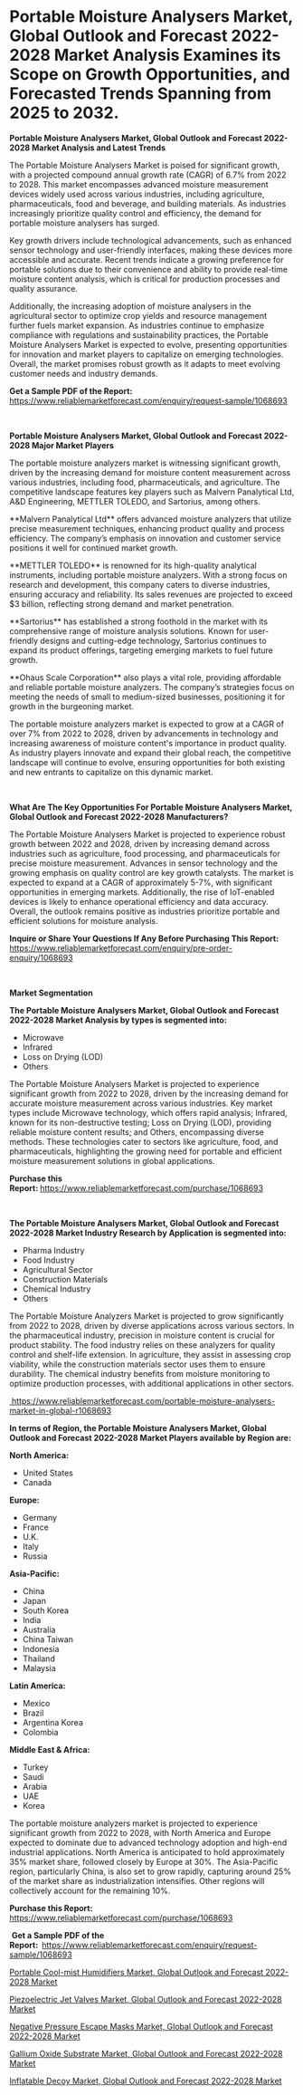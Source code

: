 <p><h1>Portable Moisture Analysers Market, Global Outlook and Forecast 2022-2028 Market Analysis Examines its Scope on Growth Opportunities, and Forecasted Trends Spanning from 2025 to 2032.</h1></p><p><strong>Portable Moisture Analysers Market, Global Outlook and Forecast 2022-2028 Market Analysis and Latest Trends</strong></p>
<p><p>The Portable Moisture Analysers Market is poised for significant growth, with a projected compound annual growth rate (CAGR) of 6.7% from 2022 to 2028. This market encompasses advanced moisture measurement devices widely used across various industries, including agriculture, pharmaceuticals, food and beverage, and building materials. As industries increasingly prioritize quality control and efficiency, the demand for portable moisture analysers has surged.</p><p>Key growth drivers include technological advancements, such as enhanced sensor technology and user-friendly interfaces, making these devices more accessible and accurate. Recent trends indicate a growing preference for portable solutions due to their convenience and ability to provide real-time moisture content analysis, which is critical for production processes and quality assurance.</p><p>Additionally, the increasing adoption of moisture analysers in the agricultural sector to optimize crop yields and resource management further fuels market expansion. As industries continue to emphasize compliance with regulations and sustainability practices, the Portable Moisture Analysers Market is expected to evolve, presenting opportunities for innovation and market players to capitalize on emerging technologies. Overall, the market promises robust growth as it adapts to meet evolving customer needs and industry demands.</p></p>
<p><strong>Get a Sample PDF of the Report:&nbsp;</strong> <a href="https://www.reliablemarketforecast.com/enquiry/request-sample/1068693?utm_campaign=1897&utm_medium=2&utm_source=Github&utm_content=ia&utm_term=21032025&utm_id=portable-moisture-analysers-market-global-outlook-and-forecast-2022-2028">https://www.reliablemarketforecast.com/enquiry/request-sample/1068693</a></p>
<p>&nbsp;</p>
<p><strong>Portable Moisture Analysers Market, Global Outlook and Forecast 2022-2028 Major Market Players</strong></p>
<p><p>The portable moisture analyzers market is witnessing significant growth, driven by the increasing demand for moisture content measurement across various industries, including food, pharmaceuticals, and agriculture. The competitive landscape features key players such as Malvern Panalytical Ltd, A&D Engineering, METTLER TOLEDO, and Sartorius, among others.</p><p>**Malvern Panalytical Ltd** offers advanced moisture analyzers that utilize precise measurement techniques, enhancing product quality and process efficiency. The company’s emphasis on innovation and customer service positions it well for continued market growth.</p><p>**METTLER TOLEDO** is renowned for its high-quality analytical instruments, including portable moisture analyzers. With a strong focus on research and development, this company caters to diverse industries, ensuring accuracy and reliability. Its sales revenues are projected to exceed $3 billion, reflecting strong demand and market penetration.</p><p>**Sartorius** has established a strong foothold in the market with its comprehensive range of moisture analysis solutions. Known for user-friendly designs and cutting-edge technology, Sartorius continues to expand its product offerings, targeting emerging markets to fuel future growth.</p><p>**Ohaus Scale Corporation** also plays a vital role, providing affordable and reliable portable moisture analyzers. The company’s strategies focus on meeting the needs of small to medium-sized businesses, positioning it for growth in the burgeoning market.</p><p>The portable moisture analyzers market is expected to grow at a CAGR of over 7% from 2022 to 2028, driven by advancements in technology and increasing awareness of moisture content's importance in product quality. As industry players innovate and expand their global reach, the competitive landscape will continue to evolve, ensuring opportunities for both existing and new entrants to capitalize on this dynamic market.</p></p>
<p>&nbsp;</p>
<p><strong>What Are The Key Opportunities For Portable Moisture Analysers Market, Global Outlook and Forecast 2022-2028 Manufacturers?</strong></p>
<p><p>The Portable Moisture Analysers Market is projected to experience robust growth between 2022 and 2028, driven by increasing demand across industries such as agriculture, food processing, and pharmaceuticals for precise moisture measurement. Advances in sensor technology and the growing emphasis on quality control are key growth catalysts. The market is expected to expand at a CAGR of approximately 5-7%, with significant opportunities in emerging markets. Additionally, the rise of IoT-enabled devices is likely to enhance operational efficiency and data accuracy. Overall, the outlook remains positive as industries prioritize portable and efficient solutions for moisture analysis.</p></p>
<p><strong>Inquire or Share Your Questions If Any Before Purchasing This Report:</strong> <a href="https://www.reliablemarketforecast.com/enquiry/pre-order-enquiry/1068693?utm_campaign=1897&utm_medium=2&utm_source=Github&utm_content=ia&utm_term=21032025&utm_id=portable-moisture-analysers-market-global-outlook-and-forecast-2022-2028">https://www.reliablemarketforecast.com/enquiry/pre-order-enquiry/1068693</a></p>
<p>&nbsp;</p>
<p><strong>Market Segmentation</strong></p>
<p><strong>The Portable Moisture Analysers Market, Global Outlook and Forecast 2022-2028 Market Analysis by types is segmented into:</strong></p>
<p><ul><li>Microwave</li><li>Infrared</li><li>Loss on Drying (LOD)</li><li>Others</li></ul></p>
<p><p>The Portable Moisture Analysers Market is projected to experience significant growth from 2022 to 2028, driven by the increasing demand for accurate moisture measurement across various industries. Key market types include Microwave technology, which offers rapid analysis; Infrared, known for its non-destructive testing; Loss on Drying (LOD), providing reliable moisture content results; and Others, encompassing diverse methods. These technologies cater to sectors like agriculture, food, and pharmaceuticals, highlighting the growing need for portable and efficient moisture measurement solutions in global applications.</p></p>
<p><strong>Purchase this Report:&nbsp;</strong><a href="https://www.reliablemarketforecast.com/purchase/1068693?utm_campaign=1897&utm_medium=2&utm_source=Github&utm_content=ia&utm_term=21032025&utm_id=portable-moisture-analysers-market-global-outlook-and-forecast-2022-2028">https://www.reliablemarketforecast.com/purchase/1068693</a></p>
<p>&nbsp;</p>
<p><strong>The Portable Moisture Analysers Market, Global Outlook and Forecast 2022-2028 Market Industry Research by Application is segmented into:</strong></p>
<p><ul><li>Pharma Industry</li><li>Food Industry</li><li>Agricultural Sector</li><li>Construction Materials</li><li>Chemical Industry</li><li>Others</li></ul></p>
<p><p>The Portable Moisture Analyzers Market is projected to grow significantly from 2022 to 2028, driven by diverse applications across various sectors. In the pharmaceutical industry, precision in moisture content is crucial for product stability. The food industry relies on these analyzers for quality control and shelf-life extension. In agriculture, they assist in assessing crop viability, while the construction materials sector uses them to ensure durability. The chemical industry benefits from moisture monitoring to optimize production processes, with additional applications in other sectors.</p></p>
<p><a href="https://www.reliablemarketforecast.com/portable-moisture-analysers-market-in-global-r1068693?utm_campaign=1897&utm_medium=2&utm_source=Github&utm_content=ia&utm_term=21032025&utm_id=portable-moisture-analysers-market-global-outlook-and-forecast-2022-2028">&nbsp;https://www.reliablemarketforecast.com/portable-moisture-analysers-market-in-global-r1068693</a></p>
<p><strong>In terms of Region, the Portable Moisture Analysers Market, Global Outlook and Forecast 2022-2028 Market Players available by Region are:</strong></p>
<p>
    <p> <strong> North America: </strong>
        <ul>
            <li>United States</li>
            <li>Canada</li>
        </ul>
        </p> 
    <p> <strong> Europe: </strong>
        <ul>
            <li>Germany</li>
            <li>France</li>
            <li>U.K.</li>
            <li>Italy</li>
            <li>Russia</li>
        </ul>
        </p> 
    <p> <strong> Asia-Pacific: </strong>
        <ul>
            <li>China</li>
            <li>Japan</li>
            <li>South Korea</li>
            <li>India</li>
            <li>Australia</li>
            <li>China Taiwan</li>
            <li>Indonesia</li>
            <li>Thailand</li>
            <li>Malaysia</li>
        </ul>
        </p> 
    <p> <strong> Latin America: </strong>
        <ul>
            <li>Mexico</li>
            <li>Brazil</li>
            <li>Argentina Korea</li>
            <li>Colombia</li>
        </ul>
        </p> 
    <p> <strong> Middle East & Africa: </strong>
        <ul>
            <li>Turkey</li>
            <li>Saudi</li>
            <li>Arabia</li>
            <li>UAE</li>
            <li>Korea</li>
        </ul>
    </p>
    </p>
<p><p>The portable moisture analyzers market is projected to experience significant growth from 2022 to 2028, with North America and Europe expected to dominate due to advanced technology adoption and high-end industrial applications. North America is anticipated to hold approximately 35% market share, followed closely by Europe at 30%. The Asia-Pacific region, particularly China, is also set to grow rapidly, capturing around 25% of the market share as industrialization intensifies. Other regions will collectively account for the remaining 10%.</p></p>
<p><strong>Purchase this Report: </strong><a href="https://www.reliablemarketforecast.com/purchase/1068693?utm_campaign=1897&utm_medium=2&utm_source=Github&utm_content=ia&utm_term=21032025&utm_id=portable-moisture-analysers-market-global-outlook-and-forecast-2022-2028">https://www.reliablemarketforecast.com/purchase/1068693</a></p>
<p>&nbsp;<strong>Get a Sample PDF of the Report:&nbsp;&nbsp;</strong><a href="https://www.reliablemarketforecast.com/enquiry/request-sample/1068693?utm_campaign=1897&utm_medium=2&utm_source=Github&utm_content=ia&utm_term=21032025&utm_id=portable-moisture-analysers-market-global-outlook-and-forecast-2022-2028">https://www.reliablemarketforecast.com/enquiry/request-sample/1068693</a></p>
<p><strong></strong></p>
<p><p><a href="https://github.com/szaszgrychkq/Market-Research-Report-List-1/blob/main/portable-cool-mist-humidifiers-market-global-outlook-and-forecast-2022-2028-market.md?utm_campaign=1897&utm_medium=2&utm_source=Github&utm_content=ia&utm_term=21032025&utm_id=portable-moisture-analysers-market-global-outlook-and-forecast-2022-2028">Portable Cool-mist Humidifiers Market, Global Outlook and Forecast 2022-2028 Market</a></p><p><a href="https://github.com/laconiioba3/Market-Research-Report-List-1/blob/main/piezoelectric-jet-valves-market-global-outlook-and-forecast-2022-2028-market.md?utm_campaign=1897&utm_medium=2&utm_source=Github&utm_content=ia&utm_term=21032025&utm_id=portable-moisture-analysers-market-global-outlook-and-forecast-2022-2028">Piezoelectric Jet Valves Market, Global Outlook and Forecast 2022-2028 Market</a></p><p><a href="https://github.com/seherlouize/Market-Research-Report-List-1/blob/main/negative-pressure-escape-masks-market-global-outlook-and-forecast-2022-2028-market.md?utm_campaign=1897&utm_medium=2&utm_source=Github&utm_content=ia&utm_term=21032025&utm_id=portable-moisture-analysers-market-global-outlook-and-forecast-2022-2028">Negative Pressure Escape Masks Market, Global Outlook and Forecast 2022-2028 Market</a></p><p><a href="https://github.com/sadaandilou/Market-Research-Report-List-1/blob/main/gallium-oxide-substrate-market-global-outlook-and-forecast-2022-2028-market.md?utm_campaign=1897&utm_medium=2&utm_source=Github&utm_content=ia&utm_term=21032025&utm_id=portable-moisture-analysers-market-global-outlook-and-forecast-2022-2028">Gallium Oxide Substrate Market, Global Outlook and Forecast 2022-2028 Market</a></p><p><a href="https://github.com/moroesarta/Market-Research-Report-List-1/blob/main/inflatable-decoy-market-global-outlook-and-forecast-2022-2028-market.md?utm_campaign=1897&utm_medium=2&utm_source=Github&utm_content=ia&utm_term=21032025&utm_id=portable-moisture-analysers-market-global-outlook-and-forecast-2022-2028">Inflatable Decoy Market, Global Outlook and Forecast 2022-2028 Market</a></p></p>